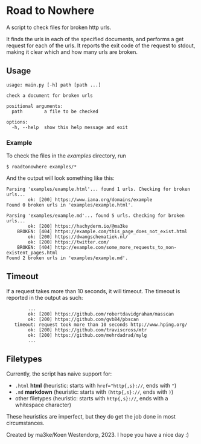 # Road to Nowhere

A script to check files for broken http urls.

It finds the urls in each of the specified documents, and performs a get request for each of the urls.
It reports the exit code of the request to stdout, making it clear which and how many urls are broken.

## Usage

```
usage: main.py [-h] path [path ...]

check a document for broken urls

positional arguments:
  path        a file to be checked

options:
  -h, --help  show this help message and exit
```

### Example

To check the files in the _examples_ directory, run

```console
$ roadtonowhere examples/*
```

And the output will look something like this:

```
Parsing 'examples/example.html'... found 1 urls. Checking for broken urls...
        ok: [200] https://www.iana.org/domains/example
Found 0 broken urls in 'examples/example.html'.

Parsing 'examples/example.md'... found 5 urls. Checking for broken urls...
        ok: [200] https://hachyderm.io/@ma3ke
    BROKEN: [404] https://example.com/this_page_does_not_exist.html
        ok: [200] https://dwangschematiek.nl/
        ok: [200] https://twitter.com/
    BROKEN: [404] http://example.com/some_more_requests_to_non-existent_pages.html
Found 2 broken urls in 'examples/example.md'.
```

## Timeout

If a request takes more than 10 seconds, it will timeout.
The timeout is reported in the output as such:

```
        ...
        ok: [200] https://github.com/robertdavidgraham/masscan
        ok: [200] https://github.com/gvb84/pbscan
   timeout: request took more than 10 seconds http://www.hping.org/
        ok: [200] https://github.com/traviscross/mtr
        ok: [200] https://github.com/mehrdadrad/mylg
        ...
```

## Filetypes

Currently, the script has naive support for:

- `.html` **html** (heuristic: starts with `href="http{,s}://`, ends with `"`)
- `.md` **markdown** (heuristic: starts with `(http{,s}://`, ends with `)`)
- other filetypes (heuristic: starts with `http{,s}://`, ends with a whitespace character)

These heuristics are imperfect, but they do get the job done in most circumstances.

Created by ma3ke/Koen Westendorp, 2023. I hope you have a nice day :)
